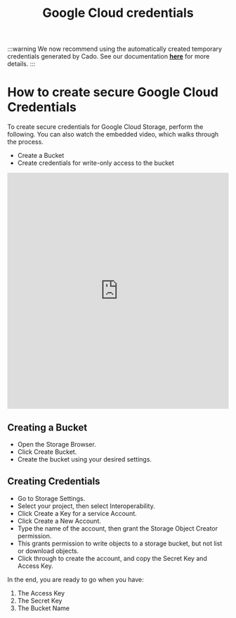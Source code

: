 ﻿---
title: Google Cloud credentials
hide_title: true
sidebar_position: 3
---

:::warning
We now recommend using the automatically created temporary credentials generated by Cado. See our documentation **[here](deploy#deploy-through-cado-response-platform)** for more details.
:::


# How to create secure Google Cloud Credentials
To create secure credentials for Google Cloud Storage, perform the following.  You can also watch the embedded video, which walks through the process.​
- Create a Bucket
- Create credentials for write-only access to the bucket

<iframe width="100%" height="536" src="https://www.youtube.com/embed/VQxzJ1V8ArE" title="YouTube video player" frameborder="0" allowfullscreen></iframe>

## Creating a Bucket
- Open the Storage Browser.
- Click Create Bucket.
- Create the bucket using your desired settings.

## Creating Credentials
- Go to Storage Settings.
- Select your project, then select Interoperability.
- Click Create a Key for a service Account.
- Click Create a New Account.
- Type the name of the account, then grant the Storage Object Creator permission.
- This grants permission to write objects to a storage bucket, but not list or download objects.
- Click through to create the account, and copy the Secret Key and Access Key.

In the end, you are ready to go when you have:
1. The Access Key
2. The Secret Key
3. The Bucket Name